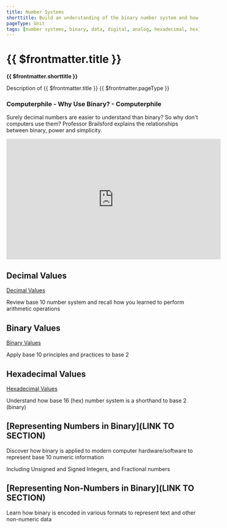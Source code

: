 ```yaml
---
title: Number Systems
shorttitle: Build an understanding of the binary number system and how modern computers use binary to represent digital and analog data
pageType: Unit
tags: [number systems, binary, data, digital, analog, hexadecimal, hex]
---
```


# {{ $frontmatter.title }}
**{{ $frontmatter.shorttitle }}**

Description of {{ $frontmatter.title }} {{ $frontmatter.pageType }}

### **Computerphile** - Why Use Binary? - Computerphile
<p>Surely decimal numbers are easier to understand than binary? So why don't computers use them? Professor Brailsford explains the relationships between binary, power and simplicity.</p>
<iframe width="560" height="315" src="https://www.youtube.com/embed/thrx3SBEpL8" title="YouTube video player" frameborder="0" allow="accelerometer; autoplay; clipboard-write; encrypted-media; gyroscope; picture-in-picture" allowfullscreen></iframe>


## Decimal Values
[Decimal Values](./DecimalValues)

Review base 10 number system and recall how you learned to perform arithmetic operations

## Binary Values
[Binary Values](./BinaryValues)

Apply base 10 principles and practices to base 2

## Hexadecimal Values
[Hexadecimal Values](./HexadecimalValues)

Understand how base 16 (hex) number system is a shorthand to base 2 (binary)

## [Representing Numbers in Binary](LINK TO SECTION)
Discover how binary is applied to modern computer hardware/software to represent base 10 numeric information

Including Unsigned and Signed Integers, and Fractional numbers

## [Representing Non-Numbers in Binary](LINK TO SECTION)
Learn how binary is encoded in various formats to represent text and other non-numeric data